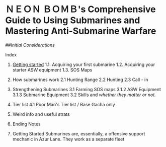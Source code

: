 # ＮＥＯＮ ＢＯＭＢ's Comprehensive Guide to Using Submarines and Mastering Anti-Submarine Warfare


##_Initial Considerations_

Index

1. [Getting started](#getstart)
  1.1. Acquiring your first submarine
  1.2. Acquiring your starter ASW equipment 
  1.3. SOS Maps 

2. How submarines work
  2.1 Hunting Range
  2.2 Hunting 
  2.3 Call - in

3. Strengthening Submarines
  3.1 Farming SOS maps 
    3.1.2 ASW Equipment
    3.1.3 Submarine Equipment
  3.2 Skills and *whether they matter or not.*

4. Tier list
  4.1 Poor Man's Tier list / Base Gacha only

5. Weird info and useful strats 

6. Ending Notes





1. <a name="getstart">Getting Started</a>
   Submarines are, essentially, a offensive support mechanic in Azur Lane. They work as a separate fleet 
